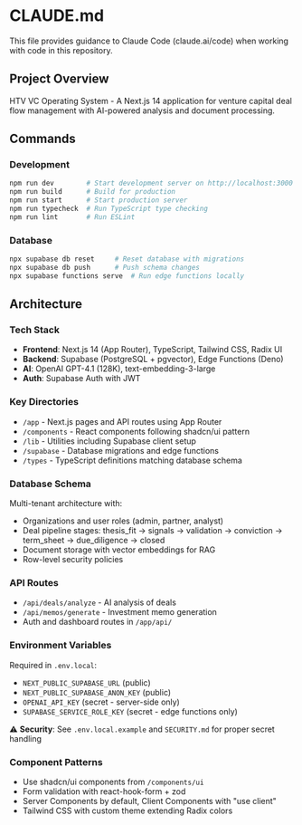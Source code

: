 # CLAUDE.md

This file provides guidance to Claude Code (claude.ai/code) when working with code in this repository.

## Project Overview

HTV VC Operating System - A Next.js 14 application for venture capital deal flow management with AI-powered analysis and document processing.

## Commands

### Development
```bash
npm run dev        # Start development server on http://localhost:3000
npm run build      # Build for production
npm run start      # Start production server
npm run typecheck  # Run TypeScript type checking
npm run lint       # Run ESLint
```

### Database
```bash
npx supabase db reset     # Reset database with migrations
npx supabase db push      # Push schema changes
npx supabase functions serve  # Run edge functions locally
```

## Architecture

### Tech Stack
- **Frontend**: Next.js 14 (App Router), TypeScript, Tailwind CSS, Radix UI
- **Backend**: Supabase (PostgreSQL + pgvector), Edge Functions (Deno)
- **AI**: OpenAI GPT-4.1 (128K), text-embedding-3-large
- **Auth**: Supabase Auth with JWT

### Key Directories
- `/app` - Next.js pages and API routes using App Router
- `/components` - React components following shadcn/ui pattern
- `/lib` - Utilities including Supabase client setup
- `/supabase` - Database migrations and edge functions
- `/types` - TypeScript definitions matching database schema

### Database Schema
Multi-tenant architecture with:
- Organizations and user roles (admin, partner, analyst)
- Deal pipeline stages: thesis_fit → signals → validation → conviction → term_sheet → due_diligence → closed
- Document storage with vector embeddings for RAG
- Row-level security policies

### API Routes
- `/api/deals/analyze` - AI analysis of deals
- `/api/memos/generate` - Investment memo generation
- Auth and dashboard routes in `/app/api/`

### Environment Variables
Required in `.env.local`:
- `NEXT_PUBLIC_SUPABASE_URL` (public)
- `NEXT_PUBLIC_SUPABASE_ANON_KEY` (public)
- `OPENAI_API_KEY` (secret - server-side only)
- `SUPABASE_SERVICE_ROLE_KEY` (secret - edge functions only)

⚠️ **Security**: See `.env.local.example` and `SECURITY.md` for proper secret handling

### Component Patterns
- Use shadcn/ui components from `/components/ui`
- Form validation with react-hook-form + zod
- Server Components by default, Client Components with "use client"
- Tailwind CSS with custom theme extending Radix colors